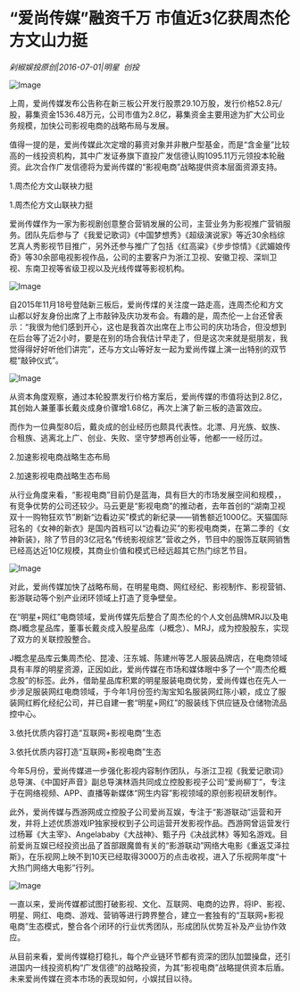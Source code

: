 # “爱尚传媒”融资千万 市值近3亿获周杰伦方文山力挺

*剁椒娱投原创|2016-07-01|明星 
                                                创投*

![Image](http://si1.go2yd.com/get-image/0L0mKhh0wOu)

上周，爱尚传媒发布公告称在新三板公开发行股票29.10万股，发行价格52.8元/股，募集资金1536.48万元，公司市值为2.8亿，募集资金主要用途为扩大公司业务规模，加快公司影视电商的战略布局与发展。

值得一提的是，爱尚传媒此次定增的募资对象并非散户型基金，而是“含金量”比较高的一线投资机构，其中广发证券旗下直投广发信德认购1095.11万元领投本轮融资。此次合作广发信德将为爱尚传媒的“影视电商”战略提供资本层面资源支持。

1.周杰伦方文山联袂力挺

1.周杰伦方文山联袂力挺

爱尚传媒作为一家为影视剧创意整合营销发展的公司，主营业务为影视推广营销服务。团队先后参与了《我爱记歌词》《中国梦想秀》《超级演说家》等近30余档综艺真人秀影视节目推广，另外还参与推广了包括《红高粱》《步步惊情》《武媚娘传奇》等30余部电视影视作品，公司的主要客户为浙江卫视、安徽卫视、深圳卫视、东南卫视等省级卫视以及光线传媒等影视机构。

![Image](http://si1.go2yd.com/get-image/0L0mKm0iglM)

自2015年11月18号登陆新三板后，爱尚传煤的关注度一路走高，连周杰伦和方文山都以好友身份出席了上市敲钟及庆功发布会。有趣的是，周杰伦一上台还曾表示：“我很为他们感到开心，这也是我首次出席在上市公司的庆功场合，但没想到在后台等了近2小时，要是在别的场合我估计早走了，但是这次来就是挺朋友，我觉得得好好听他们讲完”，还与方文山等好友一起为爱尚传媒上演一出特别的双节棍“敲钟仪式”。

![Image](http://si1.go2yd.com/get-image/0L0mKj4q2BE)

从资本角度观察，通过本轮股票发行价格方案后，爱尚传媒的市值将达到2.8亿，其创始人兼董事长戴炎成身价骤增1.68亿，再次上演了新三板的造富效应。

而作为一位典型80后，戴炎成的创业经历也颇具代表性。北漂、月光族、蚁族、合租族、逃离北上广、创业、失败、坚守梦想再创业等，他都一一经历过。

2.加速影视电商战略生态布局

2.加速影视电商战略生态布局

从行业角度来看，“影视电商”目前仍是蓝海，具有巨大的市场发展空间和规模，，有竞争优势的公司还较少。马云更是“影视电商”的推动者，去年首创的“湖南卫视双十一购物狂欢节”刷新“边看边买”模式的新纪录——销售额近1000亿。天猫国际冠名的《女神的新衣》是国内首档可以“边看边买”的影视电商类，在第二季的《女神新装》，除了节目的3亿冠名“传统影视综艺”营收之外，节目中的服饰互联网销售已经高达近10亿规模，其商业价值和模式已经远超其它热门综艺节目。

![Image](http://si1.go2yd.com/get-image/0L0mKkSHXW4)

对此，爱尚传媒加快了战略布局，在明星电商、网红经纪、影视制作、影视营销、影游联动等个别产业闭环领域上打造了竞争壁垒。

在“明星+网红”电商领域，爱尚传媒先后整合了周杰伦的个人文创品牌MRJ以及电商J概念星品库，董事长戴炎成入股星品库（J概念）、MRJ，成为控股股东，实现了双方的关联控股整合。

J概念星品库云集周杰伦、昆凌、汪东城、陈建州等艺人服装品牌店，在电商领域具有丰厚的明星资源，正因如此，爱尚传媒在市场和媒体眼中多了一个“周杰伦概念股”的标签。此外，借助星品库积累的明星服装电商优势，爱尚传媒也在先人一步涉足服装网红电商领域，于今年1月份签约淘宝知名服装网红陈小颖，成立了服装网红孵化经纪公司，并已自建一套“明星+网红”的服装线下供应链及仓储物流品控中心。

3.依托优质内容打造“互联网+影视电商”生态

3.依托优质内容打造“互联网+影视电商”生态

今年5月份，爱尚传媒进一步强化影视内容制作团队，与浙江卫视《我爱记歌词》总导演、《中国好声音》副总导演林涵共同成立控股影视子公司“爱尚柳丁”，专注于在网络视频、APP、直播等新媒体“网生内容”影视领域的原创影视研发制作。

此外，爱尚传媒与西游网成立控股子公司爱尚互娱，专注于“影游联动”运营和开发，并将上述优质游戏IP独家授权到子公司运营开发影视作品。西游网曾运营发行过杨幂《大主宰》、Angelababy《大战神》、甄子丹《决战武林》等知名游戏。目前爱尚互娱已经投资出品了首部跟魔兽有关的“影游联动”网络大电影《重返艾泽拉斯》，在乐视网上映不到10天已经取得3000万的点击收视，进入了乐视网年度“十大热门网络大电影”行列。

![Image](http://si1.go2yd.com/get-image/0L0mKnIejKq)

一直以来，爱尚传媒都试图打破影视、文化、互联网、电商的边界，将IP、影视、明星、网红、电商、游戏、营销等进行跨界整合，建立一套独有的“互联网+影视电商”生态模式，整合各个闭环的行业优秀团队，形成团队优势互补及产业协作效应。

从目前来看，爱尚传媒稳打稳扎，每个产业链环节都有资深的团队加盟操盘，还引进国内一线投资机构“广发信德”的战略投资，为其“影视电商”战略提供资本后盾。未来爱尚传媒在资本市场的表现如何，小娱拭目以待。

